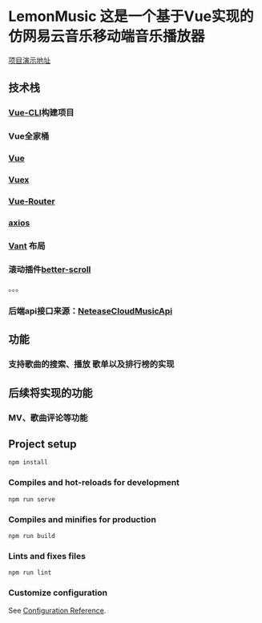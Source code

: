 # LemonMusic 这是一个基于Vue实现的仿网易云音乐移动端音乐播放器



<a href="https://fy4826.github.io/LemonMusic/dist/index.html">项目演示地址</a>

## 技术栈

### <a href="https://cli.vuejs.org/zh/">Vue-CLI</a>构建项目
### Vue全家桶

 
  ###  <a href="https://cn.vuejs.org/">Vue</a>
  ### <a href="https://vuex.vuejs.org/zh/">Vuex</a>
  ### <a href="https://router.vuejs.org/zh/">Vue-Router</a>
  ### <a href="https://github.com/axios/axios">axios</a>
###  <a href='https://github.com/youzan/vant'>Vant</a> 布局

### 滚动插件<a href='https://github.com/ustbhuangyi/better-scroll'>better-scroll</a>

。。。
### 后端api接口来源：<a href='https://github.com/Binaryify/NeteaseCloudMusicApi'>NeteaseCloudMusicApi</a>

## 功能

### 支持歌曲的搜索、播放 歌单以及排行榜的实现

## 后续将实现的功能
### MV、歌曲评论等功能



## Project setup
```
npm install
```

### Compiles and hot-reloads for development
```
npm run serve
```

### Compiles and minifies for production
```
npm run build
```


### Lints and fixes files
```
npm run lint
```

### Customize configuration
See [Configuration Reference](https://cli.vuejs.org/config/).
